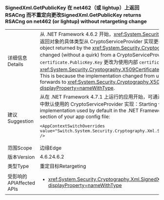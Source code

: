 ### <a name="signedxmlgetpublickey-returns-rsacng-on-net462-or-lightup-without-retargeting-change"></a><span data-ttu-id="de9d7-101">SignedXml.GetPublicKey 在 net462（或 lightup）上返回 RSACng 而不重定向更改</span><span class="sxs-lookup"><span data-stu-id="de9d7-101">SignedXml.GetPublicKey returns RSACng on net462 (or lightup) without retargeting change</span></span>

|   |   |
|---|---|
|<span data-ttu-id="de9d7-102">详细信息</span><span class="sxs-lookup"><span data-stu-id="de9d7-102">Details</span></span>|<span data-ttu-id="de9d7-103">从 .NET Framework 4.6.2 开始，<xref:System.Security.Cryptography.Xml.SignedXml.GetPublicKey%2A?displayProperty=nameWithType> 方法所返回对象的具体类型从 CryptoServiceProvider 实现更改为 Cng 实现（不奇怪）。</span><span class="sxs-lookup"><span data-stu-id="de9d7-103">Starting with the .NET Framework 4.6.2, the concrete type of the object returned by the <xref:System.Security.Cryptography.Xml.SignedXml.GetPublicKey%2A?displayProperty=nameWithType> method changed (without a quirk) from a CryptoServiceProvider implementation to a Cng implementation.</span></span> <span data-ttu-id="de9d7-104">这是因为实现已从使用 <code>certificate.PublicKey.Key</code> 更改为使用内部 <code>certificate.GetAnyPublicKey</code>（将转到 <xref:System.Security.Cryptography.X509Certificates.RSACertificateExtensions.GetRSAPublicKey%2A?displayProperty=nameWithType>）。</span><span class="sxs-lookup"><span data-stu-id="de9d7-104">This is because the implementation changed from using <code>certificate.PublicKey.Key</code> to using the internal <code>certificate.GetAnyPublicKey</code> which forwards to <xref:System.Security.Cryptography.X509Certificates.RSACertificateExtensions.GetRSAPublicKey%2A?displayProperty=nameWithType>.</span></span>|
|<span data-ttu-id="de9d7-105">建议</span><span class="sxs-lookup"><span data-stu-id="de9d7-105">Suggestion</span></span>|<span data-ttu-id="de9d7-106">从在 .NET Framework 4.7.1 上运行的应用开始，可通过将以下配置开关添加到应用配置文件的[运行时](~/docs/framework/configure-apps/file-schema/runtime/runtime-element.md)部分，使用 .NET Framework 4.6.1 和早期版本中默认使用的 CryptoServiceProvider 实现：</span><span class="sxs-lookup"><span data-stu-id="de9d7-106">Starting with apps running on the .NET Framework 4.7.1, you can use the CryptoServiceProvider implementation used by default in the .NET Framework 4.6.1 and earlier versions by adding the following configuration switch to the [runtime](~/docs/framework/configure-apps/file-schema/runtime/runtime-element.md) section of your app config file:</span></span><pre><code class="lang-xml">&lt;AppContextSwitchOverrides value=&quot;Switch.System.Security.Cryptography.Xml.SignedXmlUseLegacyCertificatePrivateKey=true&quot; /&gt;&#13;&#10;</code></pre>|
|<span data-ttu-id="de9d7-107">范围</span><span class="sxs-lookup"><span data-stu-id="de9d7-107">Scope</span></span>|<span data-ttu-id="de9d7-108">边缘</span><span class="sxs-lookup"><span data-stu-id="de9d7-108">Edge</span></span>|
|<span data-ttu-id="de9d7-109">版本</span><span class="sxs-lookup"><span data-stu-id="de9d7-109">Version</span></span>|<span data-ttu-id="de9d7-110">4.6.2</span><span class="sxs-lookup"><span data-stu-id="de9d7-110">4.6.2</span></span>|
|<span data-ttu-id="de9d7-111">类型</span><span class="sxs-lookup"><span data-stu-id="de9d7-111">Type</span></span>|<span data-ttu-id="de9d7-112">重定目标</span><span class="sxs-lookup"><span data-stu-id="de9d7-112">Retargeting</span></span>|
|<span data-ttu-id="de9d7-113">受影响的 API</span><span class="sxs-lookup"><span data-stu-id="de9d7-113">Affected APIs</span></span>|<ul><li><xref:System.Security.Cryptography.Xml.SignedXml.CheckSignatureReturningKey(System.Security.Cryptography.AsymmetricAlgorithm@)?displayProperty=nameWithType></li></ul>|

